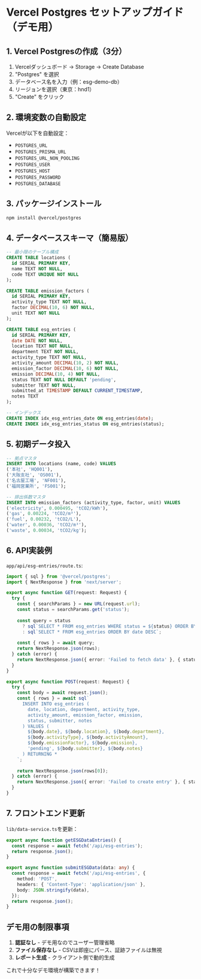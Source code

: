 # Vercel Postgres セットアップガイド（デモ用）

## 1. Vercel Postgresの作成（3分）

1. Vercelダッシュボード → Storage → Create Database
2. "Postgres" を選択
3. データベース名を入力（例：esg-demo-db）
4. リージョンを選択（東京：hnd1）
5. "Create" をクリック

## 2. 環境変数の自動設定

Vercelが以下を自動設定：
- `POSTGRES_URL`
- `POSTGRES_PRISMA_URL`
- `POSTGRES_URL_NON_POOLING`
- `POSTGRES_USER`
- `POSTGRES_HOST`
- `POSTGRES_PASSWORD`
- `POSTGRES_DATABASE`

## 3. パッケージインストール

```bash
npm install @vercel/postgres
```

## 4. データベーススキーマ（簡易版）

```sql
-- 最小限のテーブル構成
CREATE TABLE locations (
  id SERIAL PRIMARY KEY,
  name TEXT NOT NULL,
  code TEXT UNIQUE NOT NULL
);

CREATE TABLE emission_factors (
  id SERIAL PRIMARY KEY,
  activity_type TEXT NOT NULL,
  factor DECIMAL(10, 6) NOT NULL,
  unit TEXT NOT NULL
);

CREATE TABLE esg_entries (
  id SERIAL PRIMARY KEY,
  date DATE NOT NULL,
  location TEXT NOT NULL,
  department TEXT NOT NULL,
  activity_type TEXT NOT NULL,
  activity_amount DECIMAL(10, 2) NOT NULL,
  emission_factor DECIMAL(10, 6) NOT NULL,
  emission DECIMAL(10, 4) NOT NULL,
  status TEXT NOT NULL DEFAULT 'pending',
  submitter TEXT NOT NULL,
  submitted_at TIMESTAMP DEFAULT CURRENT_TIMESTAMP,
  notes TEXT
);

-- インデックス
CREATE INDEX idx_esg_entries_date ON esg_entries(date);
CREATE INDEX idx_esg_entries_status ON esg_entries(status);
```

## 5. 初期データ投入

```sql
-- 拠点マスタ
INSERT INTO locations (name, code) VALUES
('本社', 'HQ001'),
('大阪支社', 'OS001'),
('名古屋工場', 'NF001'),
('福岡営業所', 'FS001');

-- 排出係数マスタ
INSERT INTO emission_factors (activity_type, factor, unit) VALUES
('electricity', 0.000495, 'tCO2/kWh'),
('gas', 0.00224, 'tCO2/m³'),
('fuel', 0.00232, 'tCO2/L'),
('water', 0.00036, 'tCO2/m³'),
('waste', 0.00034, 'tCO2/kg');
```

## 6. API実装例

`app/api/esg-entries/route.ts`:
```typescript
import { sql } from '@vercel/postgres';
import { NextResponse } from 'next/server';

export async function GET(request: Request) {
  try {
    const { searchParams } = new URL(request.url);
    const status = searchParams.get('status');
    
    const query = status
      ? sql`SELECT * FROM esg_entries WHERE status = ${status} ORDER BY date DESC`
      : sql`SELECT * FROM esg_entries ORDER BY date DESC`;
    
    const { rows } = await query;
    return NextResponse.json(rows);
  } catch (error) {
    return NextResponse.json({ error: 'Failed to fetch data' }, { status: 500 });
  }
}

export async function POST(request: Request) {
  try {
    const body = await request.json();
    const { rows } = await sql`
      INSERT INTO esg_entries (
        date, location, department, activity_type,
        activity_amount, emission_factor, emission,
        status, submitter, notes
      ) VALUES (
        ${body.date}, ${body.location}, ${body.department},
        ${body.activityType}, ${body.activityAmount},
        ${body.emissionFactor}, ${body.emission},
        'pending', ${body.submitter}, ${body.notes}
      ) RETURNING *
    `;
    
    return NextResponse.json(rows[0]);
  } catch (error) {
    return NextResponse.json({ error: 'Failed to create entry' }, { status: 500 });
  }
}
```

## 7. フロントエンド更新

`lib/data-service.ts`を更新：
```typescript
export async function getESGDataEntries() {
  const response = await fetch('/api/esg-entries');
  return response.json();
}

export async function submitESGData(data: any) {
  const response = await fetch('/api/esg-entries', {
    method: 'POST',
    headers: { 'Content-Type': 'application/json' },
    body: JSON.stringify(data),
  });
  return response.json();
}
```

## デモ用の制限事項

1. **認証なし** - デモ用なのでユーザー管理省略
2. **ファイル保存なし** - CSVは即座にパース、証跡ファイルは無視
3. **レポート生成** - クライアント側で動的生成

これで十分なデモ環境が構築できます！